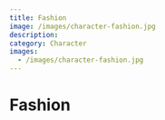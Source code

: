 ```yaml
---
title: Fashion
image: /images/character-fashion.jpg
description:
category: Character
images:
  - /images/character-fashion.jpg
---
```


# Fashion
